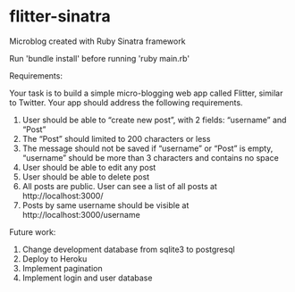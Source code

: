 flitter-sinatra
===============

Microblog created with Ruby Sinatra framework

Run 'bundle install' before running 'ruby main.rb'

Requirements:

Your task is to build a simple micro-blogging web app called Flitter, similar to Twitter. Your app should address the following requirements.

1. User should be able to “create new post”, with 2 fields: “username” and “Post”
2. The “Post” should limited to 200 characters or less
3. The message should not be saved if “username” or “Post” is empty, “username” should be more than 3 characters and contains no space
4. User should be able to edit any post
5. User should be able to delete post
6. All posts are public. User can see a list of all posts at http://localhost:3000/
7. Posts by same username should be visible at http://localhost:3000/username


Future work:
1. Change development database from sqlite3 to postgresql
2. Deploy to Heroku
3. Implement pagination
4. Implement login and user database

